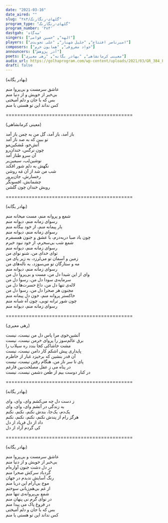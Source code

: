 ```yaml
---
date: "2021-03-16"
date_aired: ""
slug: "گلهای-رنگارنگ/۳۸۴"
program_type: "گلهای-رنگارنگ"
program_number: '۳۸۴'
dastgah: 'سه‌گاه'
singers: ["الهه", "حسین قوامی"]
players: ["امیرناصر افتتاح", "جلیل شهناز", "علی تجویدی"]
composers: ["جواد معروفی", "همایون خرم"]
announcers: ["آذر پژوهش"]
poets: ["معینی کرمانشاهی", "بهادر یگانه", "رهی معیری"]
audio_url: https://golhaprogram.com/wp-content/uploads/2021/03/GR_384_Elaheh_Ghavami.mp3
draft: false
---
```


(بهادر یگانه)  

عاشق سرمست و بی‌پروا منم  
بی‌خبر از خویش و از دنیا منم  
بس که با جان و دلم آمیختی  
کس نداند این تو ھستی یا منم  

============================================  

(معینی کرمانشاهی)  

باز آمد، باز آمد، گل من به چمن باز آمد  
تو ببین که به صد ناز آمد  
آتش‌خو، مُشکین‌مو  
چون نرگس، خندان‌رو  
آن سرو طناز آمد  
نوشین‌لب، سیمین‌بر  
نگهش به دلم شور افکند  
شب من شد از آن مَه روشن  
رخسارش، جان‌پرور  
چشمانش، افسونگر  
رویش خندان چون گلشن  

============================================  

(بهادر یگانه)  

شمع و پروانه منم، مست میخانه منم  
رسوای زمانه منم، دیوانه منم  
یار پیمانه منم، از خود بیگانه منم  
رسوای زمانه منم، دیوانه منم  
چون باد صبا دربه‌درم، با عشق و جنون همسفرم  
شمع شب بی‌سحرم، از خود نبود خبرم  
رسوای زمانه منم، دیوانه منم  
توای خدای من، شنو نوای من  
زمین و آسمان تو می‌لرزد، به زیر پای من  
مه و ستارگان تو می‌سوزد، به ناله‌های من  
رسوای زمانه منم، دیوانه منم  
وای از این شیدا دل من، مست و بی‌پروا دل من  
سرمایه‌ی سودا دل من، رسوا دل من  
لاله‌ی تنها دل من، داغ حسرت‌ها دل من  
مجنون هر صحرا دل من، رسوا دل من  
خاکستر پروانه منم، خون دل پیمانه منم  
چون شور ترانه تویی، چون آه شبانه منم  
رسوای زمانه منم، دیوانه منم  

============================================  

(رهی معیری)  

آتشین‌خوی مرا پاس دل من نیست، نیست  
برق عالم‌سوز را پروای خرمن نیست، نيست  
مشت خاشاکی کجا بندد ره سیلاب را  
پایداری پیش اشکم کار دامن نیست، نيست  
آن قدر بنشین که برخیزد غبار از خاطرم  
پای تا سر ناز من، هنگام رفتن نیست، نيست  
در پناه می ز عقل مصلحت‌بین فارغم  
در کنار دوست بیم از طعن دشمن نیست، نيست  

============================================  

(بهادر یگانه)  

ز دست دل چه می‌کشم وای، وای، وای  
به زندگی در آتشم وای، وای، وای  
یک‌دم، یک‌جا، بندش نکنم، نکنم، نکنم  
هرگز رام از پندش نکنم، نکنم، نکنم، نکنم  
داد از دل فریاد از دل  
کی گردم آزاد از دل  

============================================  

(بهادر یگانه)  

عاشق سرمست و بی‌پروا منم  
بی‌خبر از خویش و از دنیا منم  
در دل دشت جنون آواره‌ام  
گردباد سرکش صحرا منم  
رنگ آسایش ندیدم در جهان  
موج بی‌آرام این دریا منم  
از غم بی‌هم‌زبانی سوختم  
شمع بی‌پروانه‌ی تنها منم  
در نوای گرم نی پنهان منم  
در فروغ پاک می پیدا منم  
بس که با جان و دلم آمیختی  
کس نداند این تو هستی یا منم  
